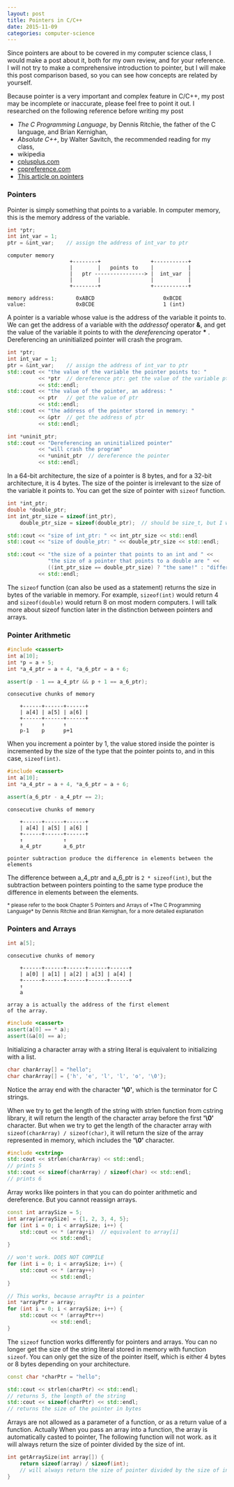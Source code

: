 ```yaml
---
layout: post
title: Pointers in C/C++
date: 2015-11-09
categories: computer-science
---
```



Since pointers are about to be covered in my computer science class,
I would make a post about it, both for my own review, and for your reference.
I will not try to make a comprehensive introduction to pointer, but I will make
this post comparison based, so you can see how concepts are related by yourself.

Because pointer is a very important and complex feature in C/C++, my post may be incomplete or inaccurate,
please feel free to point it out. 
I researched on the following reference before writing my post

- *The C Programming Language*, by Dennis Ritchie, the father of the C language, and Brian Kernighan, 
- *Absolute C++*, by Walter Savitch, the recommended reading for my class,
- wikipedia
- [cplusplus.com](http://www.cplusplus.com/)
- [cppreference.com](http://en.cppreference.com/w/)
- [This article on pointers](http://cslibrary.stanford.edu/106/)

<!--
Most modern programming languages, like Java or Python, have abandoned the use of pointers, 
which when abused, can cause catastrophic consequences. They instead make use of
reference, which makes no difference between the reference itself and the variable obtained from dereference.
-->

### Pointers

Pointer is simply something that points to a variable. In computer memory, this is
the memory address of the variable.

```c++
int *ptr;
int int_var = 1;
ptr = &int_var;    // assign the address of int_var to ptr
```
```
computer memory
                    +--------+                +-----------+
                    |        |   points to    |           |
                    |   ptr ----------------> |  int_var  |
                    |        |                |           |
                    +--------+                +-----------+

memory address:       0xABCD                      0xBCDE
value:                0xBCDE                      1 (int)
```

A pointer is a variable whose value is the address of the variable it points to.
We can get the address of a variable with the _addressof_ operator **&**, and get the value of the
variable it points to with the _dereferencing_ operator **\*** . Dereferencing an
uninitialized pointer will crash the program.

```c++
int *ptr;
int int_var = 1;
ptr = &int_var;    // assign the address of int_var to ptr
std::cout << "the value of the variable the pointer points to: " 
          << *ptr  // dereference ptr: get the value of the variable ptr points to
          << std::endl;
std::cout << "the value of the pointer, an address: " 
          << ptr   // get the value of ptr
          << std::endl;
std::cout << "the address of the pointer stored in memory: " 
          << &ptr  // get the address of ptr
          << std::endl;

int *uninit_ptr;
std::cout << "Dereferencing an uninitialized pointer"
          << "will crash the program"
          << *uninit_ptr  // dereference the pointer 
          << std::endl;
```

In a 64-bit architecture, the size of a pointer
is 8 bytes, and for a 32-bit architecture, it is 4 bytes. The size of the pointer
is irrelevant to the size of the variable it points to. You can get the size of pointer
with `sizeof` function.

```c++
int *int_ptr;
double *double_ptr;
int int_ptr_size = sizeof(int_ptr), 
    double_ptr_size = sizeof(double_ptr);  // should be size_t, but I will use int for simplicity

std::cout << "size of int_ptr: " << int_ptr_size << std::endl 
std::cout << "size of double_ptr: " << double_ptr_size << std::endl;

std::cout << "the size of a pointer that points to an int and " <<
             "the size of a pointer that points to a double are " <<
             ((int_ptr_size == double_ptr_size) ? "the same!" : "different!" )
          << std::endl;
```

The `sizeof` function (can also be used as a statement) returns the size in bytes of
the variable in memory. For example, `sizeof(int)` would return 4 
and `sizeof(double)` would return 8 on most modern computers. I will talk more
about sizeof function later in the distinction between pointers and arrays.


### Pointer Arithmetic
```c++
#include <cassert>
int a[10];
int *p = a + 5;
int *a_4_ptr = a + 4, *a_6_ptr = a + 6;

assert(p - 1 == a_4_ptr && p + 1 == a_6_ptr);
```
```
consecutive chunks of memory

    +------+------+------+
    | a[4] | a[5] | a[6] |
    +------+------+------+
    ↑      ↑      ↑
    p-1    p      p+1

```

When you increment a pointer by 1, the value stored inside the pointer is incremented
by the size of the type that the pointer points to, and in this case, `sizeof(int)`.

```c++
#include <cassert>
int a[10];
int *a_4_ptr = a + 4, *a_6_ptr = a + 6;

assert(a_6_ptr - a_4_ptr == 2);
```
```
consecutive chunks of memory

    +------+------+------+
    | a[4] | a[5] | a[6] |
    +------+------+------+
    ↑             ↑
    a_4_ptr       a_6_ptr

pointer subtraction produce the difference in elements between the elements
```

The difference between a_4_ptr and a_6_ptr is `2 * sizeof(int)`,
but the subtraction between pointers pointing to the same type produce 
the difference in elements between the elements.

<!--
Pointer arithmetic works on the following situations

- Comparison between pointers
  - comparison make sense when two pointers point to members of the same array
- Addition and subtraction of integers on a pointer
- Subtraction of a pointer to another pointer of the members of the same array
-->

<small>
    * please refer to the book Chapter 5 Pointers and Arrays of 
    *The C Programming Language* by Dennis Ritchie and Brian Kernighan, for a more detailed explanation
</small>

### Pointers and Arrays

```c++
int a[5];
```
```
consecutive chunks of memory

    +------+------+------+------+------+
    | a[0] | a[1] | a[2] | a[3] | a[4] |
    +------+------+------+------+------+
    ↑
    a

array a is actually the address of the first element 
of the array.
```
```c++
#include <cassert>
assert(a[0] == * a);
assert(&a[0] == a);
```

Initializing a character array with a string literal is equivalent to
initializing with a list.

```c++
char charArray[] = "hello";
char charArray[] = {'h', 'e', 'l', 'l', 'o', '\0'};
```

Notice the array end with the character **'\0'**, which is the terminator for C strings.

When we try to get the length of the string with strlen function from cstring library,
it will return the length of the character array before the first **'\0'** character.
But when we try to get the length of the character array with `sizeof(charArray) / sizeof(char)`,
it will return the size of the array represented in memory, which includes the
**'\0'** character.

```c++
#include <cstring>
std::cout << strlen(charArray) << std::endl;
// prints 5
std::cout << sizeof(charArray) / sizeof(char) << std::endl;
// prints 6
```

Array works like pointers in that you can do pointer arithmetic and dereference.
But you cannot reassign arrays.

```c++
const int arraySize = 5;
int array[arraySize] = {1, 2, 3, 4, 5};
for (int i = 0; i < arraySize; i++) {
    std::cout << * (array+i)  // equivalent to array[i]
              << std::endl;
}

// won't work. DOES NOT COMPILE
for (int i = 0; i < arraySize; i++) {
    std::cout << * (array++)
              << std::endl;
}

// This works, because arrayPtr is a pointer
int *arrayPtr = array;
for (int i = 0; i < arraySize; i++) {
    std::cout << * (arrayPtr++)
              << std::endl;
}
```

The `sizeof` function works differently for pointers and arrays.
You can no longer get the size of the string literal stored in memory with function `sizeof`. 
You can only get the size of the pointer itself, 
which is either 4 bytes or 8 bytes depending on your architecture.

```c++
const char *charPtr = "hello";
```
```c++
std::cout << strlen(charPtr) << std::endl;
// returns 5, the length of the string
std::cout << sizeof(charPtr) << std::endl;
// returns the size of the pointer in bytes
```

Arrays are not allowed as a parameter of a function, or as a return value of a function.
Actually When you pass an array into a function, the array is automatically casted to pointer,
The following function will not work. as it will always return the size of pointer divided by the size of int.

```c++
int getArraySize(int array[]) {
    return sizeof(array) / sizeof(int);
    // will always return the size of pointer divided by the size of int
}
```
